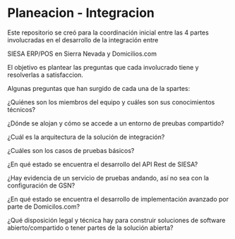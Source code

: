 # Planeacion - Integracion

Este repositorio se creó para la coordinación inicial entre las 4 partes involucradas en el desarrollo de la integración entre

SIESA ERP/POS en Sierra Nevada y Domicilios.com

El objetivo es plantear las preguntas que cada involucrado tiene y resolverlas a satisfaccion.

Algunas preguntas que han surgido de cada una de la spartes:

¿Quiénes son los miembros del equipo y cuáles son sus conocimientos técnicos?

¿Dónde se alojan y cómo se accede a un entorno de preubas compartido?

¿Cuál es la arquitectura de la solución de integración?

¿Cuáles son los casos de pruebas básicos?

¿En qué estado se encuentra el desarrollo del API Rest de SIESA?

¿Hay evidencia de un servicio de pruebas andando, así no sea con la configuración de GSN?

¿En qué estado se encuentra el desarrollo de implementación avanzado por parte de Domicilos.com?

¿Qué disposición legal y técnica hay para construir soluciones de software abierto/compartido o tener partes de la solución abierta?
